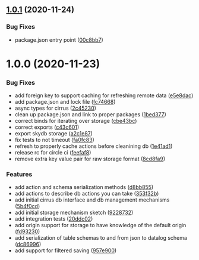 ## [1.0.1](https://github.com/createdreamtech/cirrus/compare/1.0.0...1.0.1) (2020-11-24)


### Bug Fixes

* package.json entry point ([00c8bb7](https://github.com/createdreamtech/cirrus/commit/00c8bb763956a0676b842be6842c4cdb81529aaa))

# 1.0.0 (2020-11-23)


### Bug Fixes

* add foreign key to support caching for refreshing remote data ([e5e8dac](https://github.com/createdreamtech/cirrus/commit/e5e8dacddd2286e490aa88866d1f68da3cba98fb))
* add package.json and lock file ([fc74668](https://github.com/createdreamtech/cirrus/commit/fc74668778eb056b6cac77cffd4e22974851778c))
* async types for cirrus ([2c45230](https://github.com/createdreamtech/cirrus/commit/2c452308e1293a61f88efe4da5771617536389b8))
* clean up package.json and link to proper packages ([1bed377](https://github.com/createdreamtech/cirrus/commit/1bed3773d0b38faeb2ab0d3dac2e789a50b9ea8e))
* correct binds for iterating over storage ([cbe43bc](https://github.com/createdreamtech/cirrus/commit/cbe43bca17eab72968ea5c03d5913130d5fa8619))
* correct exports ([c43c601](https://github.com/createdreamtech/cirrus/commit/c43c60179a94e8670d789d84a3f323a4502d5c8c))
* export skydb storage ([a2c1e87](https://github.com/createdreamtech/cirrus/commit/a2c1e877f9b082a4f56ff9d269fdbe1fd80d1b5e))
* fix tests to not timeout ([fa0fc83](https://github.com/createdreamtech/cirrus/commit/fa0fc83465ffd5dcd04f7b2cb81a2130e2d78f38))
* refresh to properly cache actions before cleanining db ([1e41ad1](https://github.com/createdreamtech/cirrus/commit/1e41ad19df979074246934309d6fff6856fb57b7))
* release rc for circle ci ([feefaf8](https://github.com/createdreamtech/cirrus/commit/feefaf8c0b13c443d9795dbece4540eaa4f0221b))
* remove extra key value pair for raw storage format ([8cd8fa9](https://github.com/createdreamtech/cirrus/commit/8cd8fa96bdba00aa6510ec15283c688be0875793))


### Features

* add action and schema serialization methods ([d8bb855](https://github.com/createdreamtech/cirrus/commit/d8bb8550fbdf3a07a7b9f00aa606bf8f1663e8c5))
* add actions to describe db actions you can take ([353f32b](https://github.com/createdreamtech/cirrus/commit/353f32bb37cb2cab61268672eafb3cb1ef7bc3dc))
* add initial cirrus db interface and db management mechanisms ([5b4f0cd](https://github.com/createdreamtech/cirrus/commit/5b4f0cd74903e4f65c68a312c2a0c50a23e7beea))
* add initial storage mechanism sketch ([9228732](https://github.com/createdreamtech/cirrus/commit/92287327c507abaa12b549bab70098445d8d0895))
* add integration tests ([20ddc02](https://github.com/createdreamtech/cirrus/commit/20ddc02acf45f12153e46f93afe21a2e1b690a3b))
* add origin support for storage to have knowledge of the default origin ([fd93230](https://github.com/createdreamtech/cirrus/commit/fd932307c234a279bcd97ff9b039235a3046879f))
* add serialization of table schemas to and from json to datalog schema ([dc86996](https://github.com/createdreamtech/cirrus/commit/dc869960192ca05cac6dbb8339a1995ff4ced074))
* add support for filtered saving ([957e900](https://github.com/createdreamtech/cirrus/commit/957e900dd871b4d1726cf65a7762cc704e805b79))
